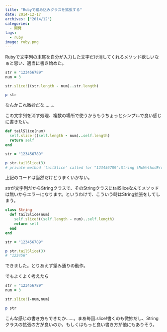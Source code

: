```yaml
---
title: "Rubyで組み込みクラスを拡張する"
date: 2014-12-17
archives: ["2014/12"]
categories:
  - 開発
tags:
  - ruby
image: ruby.png
---
```

Rubyで文字列の末尾を自分が入力した文字だけ消してくれるメソッド欲しいなぁと思い、適当に書き始めた。

<!--more-->

```ruby
str = "123456789"
num = 3

str.slice!((str.length - num)..str.length)

p str
```

なんかこれ微妙だな……。

この文字列を消す処理、複数の場所で使うからもうちょっとシンプルで良い感じに書きたい。

```ruby
def tailSlice(num)
  self.slice!((self.length - num)..self.length)
  return self
end

str = "123456789"

p str.tailSlice(3)
# private method `tailSlice' called for "123456789":String (NoMethodError)
```

上記のコードは当然だけどうまくいかない。

strが文字列だからStringクラスで、そのStringクラスにtailSliceなんてメソッドは無いからエラーになります。というわけで、こういう時はString拡張をしてしまう。

```ruby
class String
  def tailSlice(num)
    self.slice!((self.length - num)..self.length)
    return self
  end
end

str = "123456789"

p str.tailSlice(3)
# "123456"
```

できました。とりあえず望み通りの動作。

でもよくよく考えたら

```ruby
str = "123456789"
num = 3

str.slice!(-num,num)

p str
```

こんな感じの書き方もできたか……。まあ毎回.slice!書くのも微妙だし、Stringクラスの拡張の方が良いのか。もしくはもっと良い書き方が他にもありそう。
